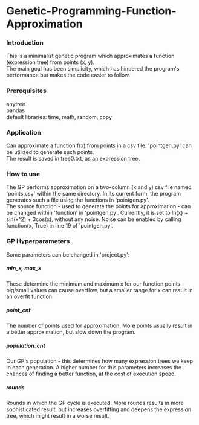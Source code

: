 # Genetic-Programming-Function-Approximation

### Introduction
This is a minimalist genetic program which approximates a function (expression tree) from points (x, y).\
The main goal has been simplicity, which has hindered the program's performance but makes the code easier
to follow.

### Prerequisites
anytree\
pandas\
default libraries: time, math, random, copy

### Application
Can approximate a function f(x) from points in a csv file. 'pointgen.py' can be utilized to generate such points.\
The result is saved in tree0.txt, as an expression tree.

### How to use
The GP performs approximation on a two-column (x and y) csv file named 'points.csv' within the same directory. 
In its current form, the program generates such a file using the functions in 'pointgen.py'.\
The source function - used to generate the points for approximation - can be changed within 
'function' in 'pointgen.py'. Currently, it is set to ln(x) + sin(x^2) + 3cos(x), without any noise.
Noise can be enabled by calling function(x, True) in line 19 of 'pointgen.py'.

### GP Hyperparameters
Some parameters can be changed in 'project.py':

##### min_x, max_x
These determine the minimum and maximum x for our function points - big/small values can cause overflow,
but a smaller range for x can result in an overfit function.

##### point_cnt
The number of points used for approximation. More points usually result in a better approximation, but
slow down the program.

##### population_cnt
Our GP's population - this determines how many expression trees we keep in each generation. A higher
number for this parameters increases the chances of finding a better function, at the cost of execution speed.

##### rounds
Rounds in which the GP cycle is executed. More rounds results in more sophisticated result, but increases
overfitting and deepens the expression tree, which might result in a worse result.
